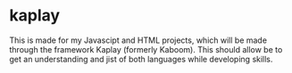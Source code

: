# kaplay

This is made for my Javascipt and HTML projects, which will be made through the framework Kaplay (formerly Kaboom). This should allow be to get an understanding and jist of both languages while developing skills.
